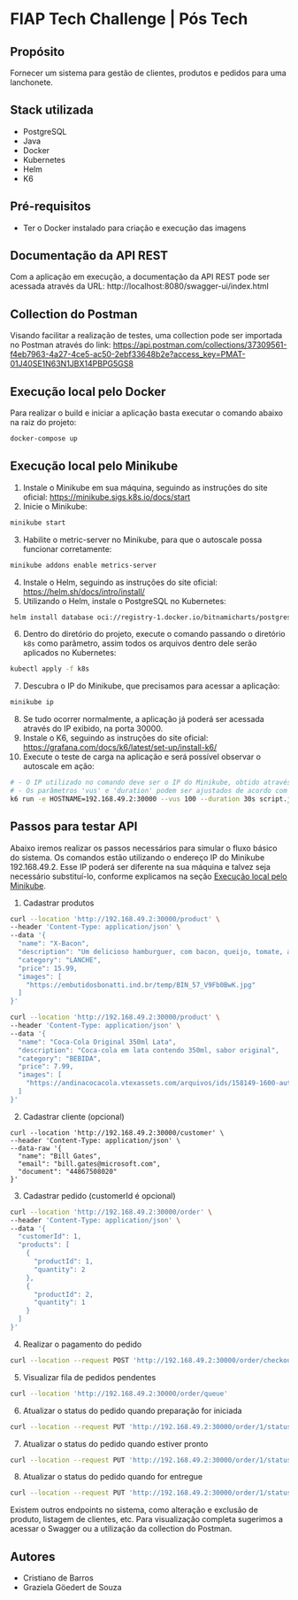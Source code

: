 # FIAP Tech Challenge | Pós Tech

## Propósito
Fornecer um sistema para gestão de clientes, produtos e pedidos para uma lanchonete.

## Stack utilizada
* PostgreSQL
* Java
* Docker
* Kubernetes
* Helm
* K6

## Pré-requisitos
* Ter o Docker instalado para criação e execução das imagens

## Documentação da API REST
Com a aplicação em execução, a documentação da API REST pode ser acessada através da URL: http://localhost:8080/swagger-ui/index.html

## Collection do Postman
Visando facilitar a realização de testes, uma collection pode ser importada no Postman através do link: https://api.postman.com/collections/37309561-f4eb7963-4a27-4ce5-ac50-2ebf33648b2e?access_key=PMAT-01J40SE1N63N1JBX14PBPG5GS8

## Execução local pelo Docker
Para realizar o build e iniciar a aplicação basta executar o comando abaixo na raiz do projeto:
```bash
docker-compose up
```

## Execução local pelo Minikube
1. Instale o Minikube em sua máquina, seguindo as instruções do site oficial: https://minikube.sigs.k8s.io/docs/start
2. Inicie o Minikube:
```bash
minikube start
```
3. Habilite o metric-server no Minikube, para que o autoscale possa funcionar corretamente:
```bash
minikube addons enable metrics-server
```
4. Instale o Helm, seguindo as instruções do site oficial: https://helm.sh/docs/intro/install/
5. Utilizando o Helm, instale o PostgreSQL no Kubernetes:
```bash
helm install database oci://registry-1.docker.io/bitnamicharts/postgresql --set auth.database=taste_food --set auth.password=postgres
```
6. Dentro do diretório do projeto, execute o comando passando o diretório `k8s` como parâmetro, assim todos os arquivos dentro dele serão aplicados no Kubernetes:
```bash
kubectl apply -f k8s
```
7. Descubra o IP do Minikube, que precisamos para acessar a aplicação:
```bash
minikube ip
```
8. Se tudo ocorrer normalmente, a aplicação já poderá ser acessada através do IP exibido, na porta 30000.
9. Instale o K6, seguindo as instruções do site oficial: https://grafana.com/docs/k6/latest/set-up/install-k6/
10. Execute o teste de carga na aplicação e será possível observar o autoscale em ação:
```bash
# - O IP utilizado no comando deve ser o IP do Minikube, obtido através dos comandos anteriores.
# - Os parâmetros 'vus' e 'duration' podem ser ajustados de acordo com a carga desejada no teste.
k6 run -e HOSTNAME=192.168.49.2:30000 --vus 100 --duration 30s script.js
```

## Passos para testar API
Abaixo iremos realizar os passos necessários para simular o fluxo básico do sistema. Os comandos estão utilizando o endereço IP do Minikube 192.168.49.2. Esse IP poderá ser diferente na sua máquina e talvez seja necessário substituí-lo, conforme explicamos na seção [Execução local pelo Minikube](#execução-local-pelo-minikube).
1. Cadastrar produtos
```bash
curl --location 'http://192.168.49.2:30000/product' \
--header 'Content-Type: application/json' \
--data '{
  "name": "X-Bacon",
  "description": "Um delicioso hamburguer, com bacon, queijo, tomate, alface e maionese",
  "category": "LANCHE",
  "price": 15.99,
  "images": [
    "https://embutidosbonatti.ind.br/temp/BIN_57_V9Fb0BwK.jpg"
  ]
}'
```
```bash
curl --location 'http://192.168.49.2:30000/product' \
--header 'Content-Type: application/json' \
--data '{
  "name": "Coca-Cola Original 350ml Lata",
  "description": "Coca-cola em lata contendo 350ml, sabor original",
  "category": "BEBIDA",
  "price": 7.99,
  "images": [
    "https://andinacocacola.vtexassets.com/arquivos/ids/158149-1600-auto"
  ]
}'
```
2. Cadastrar cliente (opcional)
```
curl --location 'http://192.168.49.2:30000/customer' \
--header 'Content-Type: application/json' \
--data-raw '{
  "name": "Bill Gates",
  "email": "bill.gates@microsoft.com",
  "document": "44867508020"
}'
```
3. Cadastrar pedido (customerId é opcional)
```bash
curl --location 'http://192.168.49.2:30000/order' \
--header 'Content-Type: application/json' \
--data '{
  "customerId": 1,
  "products": [
    {
      "productId": 1,
      "quantity": 2
    },
    {
      "productId": 2,
      "quantity": 1
    }
  ]
}'
```
4. Realizar o pagamento do pedido
```bash
curl --location --request POST 'http://192.168.49.2:30000/order/checkout/1'
```
5. Visualizar fila de pedidos pendentes
```bash
curl --location 'http://192.168.49.2:30000/order/queue'
```
6. Atualizar o status do pedido quando preparação for iniciada
```bash
curl --location --request PUT 'http://192.168.49.2:30000/order/1/status?status=EM_PREPARACAO'
```
7. Atualizar o status do pedido quando estiver pronto
```bash
curl --location --request PUT 'http://192.168.49.2:30000/order/1/status?status=PRONTO'
```
8. Atualizar o status do pedido quando for entregue
```bash
curl --location --request PUT 'http://192.168.49.2:30000/order/1/status?status=FINALIZADO'
```
Existem outros endpoints no sistema, como alteração e exclusão de produto, listagem de clientes, etc. Para visualização completa sugerimos a acessar o Swagger ou a utilização da collection do Postman.
## Autores
* Cristiano de Barros
* Graziela Göedert de Souza